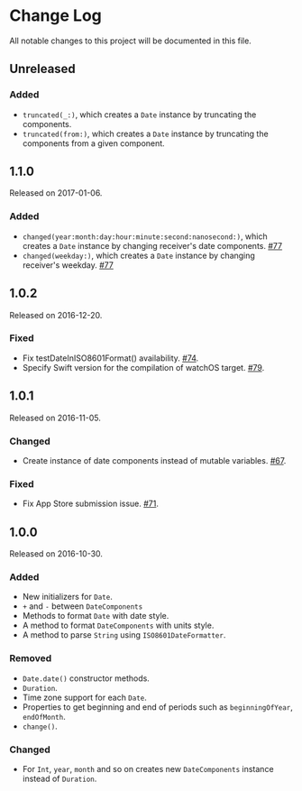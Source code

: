 # Change Log
All notable changes to this project will be documented in this file.

## Unreleased

### Added
* `truncated(_:)`, which creates a `Date` instance by truncating the components.
* `truncated(from:)`, which creates a `Date` instance by truncating the components from a given component.

## 1.1.0
Released on 2017-01-06.

### Added
* `changed(year:month:day:hour:minute:second:nanosecond:)`, which creates a `Date` instance by changing receiver's date components. [#77](https://github.com/naoty/Timepiece/pull/77)
* `changed(weekday:)`, which creates a `Date` instance by changing receiver's weekday. [#77](https://github.com/naoty/Timepiece/pull/77)

## 1.0.2
Released on 2016-12-20.

### Fixed
* Fix testDateInISO8601Format() availability. [#74](https://github.com/naoty/Timepiece/pull/74).
* Specify Swift version for the compilation of watchOS target. [#79](https://github.com/naoty/Timepiece/pull/79).

## 1.0.1
Released on 2016-11-05.

### Changed
* Create instance of date components instead of mutable variables. [#67](https://github.com/naoty/Timepiece/pull/67).

### Fixed
* Fix App Store submission issue. [#71](https://github.com/naoty/Timepiece/pull/71).

## 1.0.0
Released on 2016-10-30.

### Added
* New initializers for `Date`.
* `+` and `-` between `DateComponents`
* Methods to format `Date` with date style.
* A method to format `DateComponents` with units style.
* A method to parse `String` using `ISO8601DateFormatter`.

### Removed
* `Date.date()` constructor methods.
* `Duration`.
* Time zone support for each `Date`.
* Properties to get beginning and end of periods such as `beginningOfYear`, `endOfMonth`.
* `change()`.

### Changed
* For `Int`, `year`, `month` and so on creates new `DateComponents` instance instead of `Duration`.
